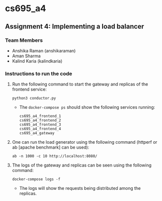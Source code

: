 # cs695_a4

## Assignment 4: Implementing a load balancer

### Team Members
- Anshika Raman (anshikaraman)
- Aman Sharma
- Kalind Karia (kalindkaria)

### Instructions to run the code
1. Run the following command to start the gateway and replicas of the frontend service:
    ```
    python3 conductor.py
    ```
    - The `docker-compose ps` should show the following services running:
        ```
        cs695_a4_frontend_1
        cs695_a4_frontend_2
        cs695_a4_frontend_3
        cs695_a4_frontend_4
        cs695_a4_gateway
        ```

2. One can run the load generator using the following command (httperf or ab [apache benchmark] can be used):
    ```
    ab -n 1000 -c 10 http://localhost:8080/
    ```

3. The logs of the gateway and replicas can be seen using the following command:
    ```
    docker-compose logs -f
    ```
    - The logs will show the requests being distributed among the replicas.
